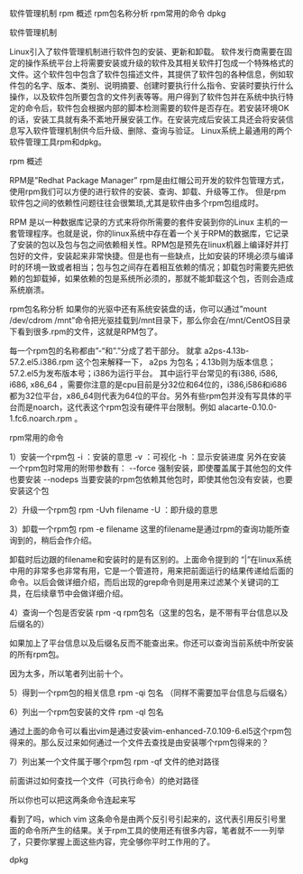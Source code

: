

软件管理机制
rpm
概述
rpm包名称分析
rpm常用的命令
dpkg

软件管理机制

Linux引入了软件管理机制进行软件包的安装、更新和卸载。
软件发行商需要在固定的操作系统平台上将需要安装或升级的软件及其相关软件打包成一个特殊格式的文件。这个软件包中包含了软件包描述文件，其提供了软件包的各种信息，例如软件包的名字、版本、类别、说明摘要、创建时要执行什么指令、安装时要执行什么操作，以及软件包所要包含的文件列表等等。用户得到了软件包并在系统中执行特定的命令后，软件包会根据内部的脚本检测需要的软件是否存在。若安装环境OK的话，安装工具就有条不紊地开展安装工作。在安装完成后安装工具还会将安装信息写入软件管理机制供今后升级、删除、查询与验证。
Linux系统上最通用的两个软件管理工具rpm和dpkg。


rpm
概述

RPM是”Redhat Package Manager”
rpm是由红帽公司开发的软件包管理方式，
使用rpm我们可以方便的进行软件的安装、查询、卸载、升级等工作。
但是rpm软件包之间的依赖性问题往往会很繁琐,尤其是软件由多个rpm包组成时。

RPM 是以一种数据库记录的方式来将你所需要的套件安装到你的Linux 主机的一套管理程序。也就是说，你的linux系统中存在着一个关于RPM的数据库，它记录了安装的包以及包与包之间依赖相关性。RPM包是预先在linux机器上编译好并打包好的文件，安装起来非常快捷。但是也有一些缺点，比如安装的环境必须与编译时的环境一致或者相当；包与包之间存在着相互依赖的情况；卸载包时需要先把依赖的包卸载掉，如果依赖的包是系统所必须的，那就不能卸载这个包，否则会造成系统崩溃。


rpm包名称分析
如果你的光驱中还有系统安装盘的话，你可以通过”mount /dev/cdrom /mnt”命令把光驱挂载到/mnt目录下，那么你会在/mnt/CentOS目录下看到很多.rpm的文件，这就是RPM包了。

每一个rpm包的名称都由”-“和”.”分成了若干部分。
就拿 a2ps-4.13b-57.2.el5.i386.rpm 这个包来解释一下，
a2ps 为包名；4.13b则为版本信息；57.2.el5为发布版本号；i386为运行平台。
其中运行平台常见的有i386, i586, i686, x86_64 ，需要你注意的是cpu目前是分32位和64位的，i386,i586和i686都为32位平台，x86_64则代表为64位的平台。另外有些rpm包并没有写具体的平台而是noarch，这代表这个rpm包没有硬件平台限制。例如 alacarte-0.10.0-1.fc6.noarch.rpm 。


rpm常用的命令

1）安装一个rpm包
-i ：安装的意思
-v ：可视化
-h ：显示安装进度
另外在安装一个rpm包时常用的附带参数有：
--force 强制安装，即使覆盖属于其他包的文件也要安装
--nodeps 当要安装的rpm包依赖其他包时，即使其他包没有安装，也要安装这个包

2）升级一个rpm包
rpm -Uvh filename -U ：即升级的意思

3）卸载一个rpm包
rpm -e filename 这里的filename是通过rpm的查询功能所查询到的，稍后会作介绍。

卸载时后边跟的filename和安装时的是有区别的。上面命令提到的 “|”在linux系统中用的非常多也非常有用，它是一个管道符，用来把前面运行的结果传递给后面的命令。以后会做详细介绍，而后出现的grep命令则是用来过滤某个关键词的工具，在后续章节中会做详细介绍。

4）查询一个包是否安装
rpm -q rpm包名（这里的包名，是不带有平台信息以及后缀名的）

如果加上了平台信息以及后缀名反而不能查出来。你还可以查询当前系统中所安装的所有rpm包。

因为太多，所以笔者列出前十个。

5）得到一个rpm包的相关信息
rpm -qi 包名 （同样不需要加平台信息与后缀名）


6）列出一个rpm包安装的文件
rpm -ql 包名

通过上面的命令可以看出vim是通过安装vim-enhanced-7.0.109-6.el5这个rpm包得来的。那么反过来如何通过一个文件去查找是由安装哪个rpm包得来的？

7）列出某一个文件属于哪个rpm包
rpm -qf 文件的绝对路径

前面讲过如何查找一个文件（可执行命令）的绝对路径

所以你也可以把这两条命令连起来写

看到了吗，which vim 这条命令是由两个反引号引起来的，这代表引用反引号里面的命令所产生的结果。关于rpm工具的使用还有很多内容，笔者就不一一列举了，只要你掌握上面这些内容，完全够你平时工作用的了。


dpkg
